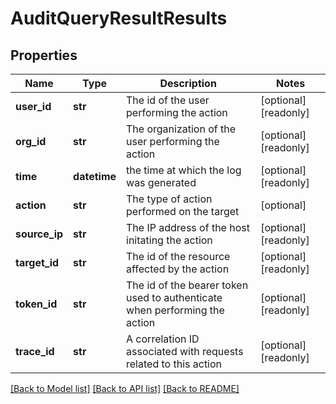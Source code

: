 # AuditQueryResultResults

## Properties
Name | Type | Description | Notes
------------ | ------------- | ------------- | -------------
**user_id** | **str** | The id of the user performing the action | [optional] [readonly] 
**org_id** | **str** | The organization of the user performing the action | [optional] [readonly] 
**time** | **datetime** | the time at which the log was generated | [optional] [readonly] 
**action** | **str** | The type of action performed on the target | [optional] 
**source_ip** | **str** | The IP address of the host initating the action | [optional] [readonly] 
**target_id** | **str** | The id of the resource affected by the action | [optional] [readonly] 
**token_id** | **str** | The id of the bearer token used to authenticate when performing the action | [optional] [readonly] 
**trace_id** | **str** | A correlation ID associated with requests related to this action | [optional] [readonly] 

[[Back to Model list]](../README.md#documentation-for-models) [[Back to API list]](../README.md#documentation-for-api-endpoints) [[Back to README]](../README.md)


